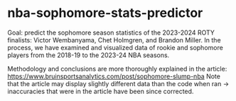 # nba-sophomore-stats-predictor
Goal: predict the sophomore season statistics of the 2023-2024 ROTY finalists: Victor Wembanyama, Chet Holmgren, and Brandon Miller. In the process, we have examined and visualized data of rookie and sophomore players from the 2018-19 to the 2023-24 NBA seasons.

Methodology and conclusions are more thoroughly explained in the article: https://www.bruinsportsanalytics.com/post/sophomore-slump-nba
Note that the article may display slightly different data than the code when ran -> inaccuracies that were in the article have been since corrected.
